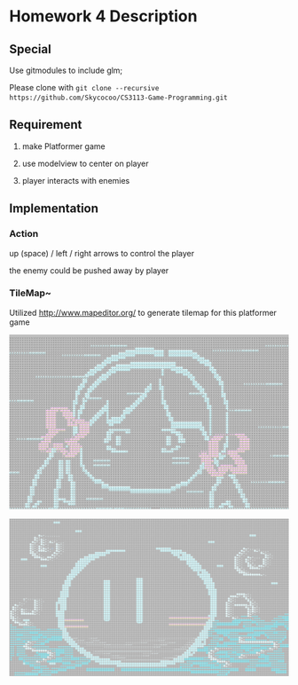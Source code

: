 # Homework 4 Description

## Special

Use gitmodules to include glm;

Please clone with ```git clone --recursive https://github.com/Skycocoo/CS3113-Game-Programming.git```

## Requirement

1. make Platformer game

2. use modelview to center on player

3. player interacts with enemies

## Implementation

### Action

up (space) / left / right arrows to control the player

the enemy could be pushed away by player

### TileMap~

Utilized http://www.mapeditor.org/ to generate tilemap for this platformer game

![alt text](https://raw.githubusercontent.com/Skycocoo/CS3113-Game-Programming/master/homework%204%20Platformer/icy.png)

![alt text](https://raw.githubusercontent.com/Skycocoo/CS3113-Game-Programming/master/homework%204%20Platformer/dango.png)

